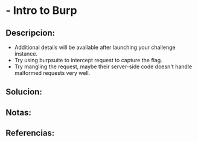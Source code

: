#  - Intro to Burp

## Descripcion:
* Additional details will be available after launching your challenge instance.
* Try using burpsuite to intercept request to capture the flag.
* Try mangling the request, maybe their server-side code doesn't handle malformed requests very well.

## Solucion:

## Notas:

## Referencias: